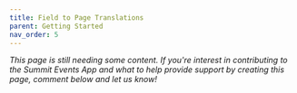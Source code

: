 ```yaml
---
title: Field to Page Translations
parent: Getting Started
nav_order: 5
---
```


*This page is still needing some content. If you're interest in contributing to the Summit Events App and what to help provide support by creating this page, comment below and let us know!*
